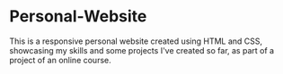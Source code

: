 # Personal-Website
This is a responsive personal website created using HTML and CSS, showcasing my skills and some projects I've created so far, as part of a project of an online course. 
